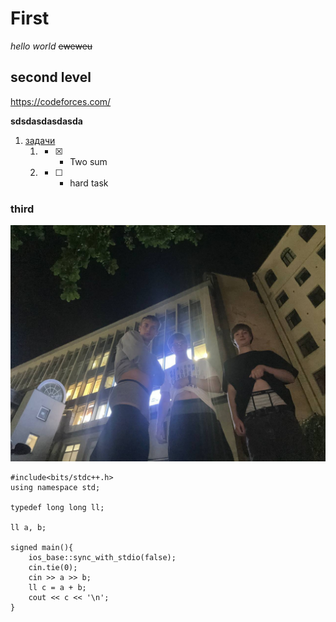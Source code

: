 # First
*hello world*
~~eweweu~~
## second level
<https://codeforces.com/>

**sdsdasdasdasda**

1. [задачи](https "https://leetcode.com")
    1. - [x] - Two sum
    2. - [ ] - hard task 

### third
![img](photo_2025-09-05_23-44-51.jpg)

```
#include<bits/stdc++.h>
using namespace std;

typedef long long ll;

ll a, b;

signed main(){
    ios_base::sync_with_stdio(false);
    cin.tie(0);
    cin >> a >> b;
    ll c = a + b;
    cout << c << '\n';
}
